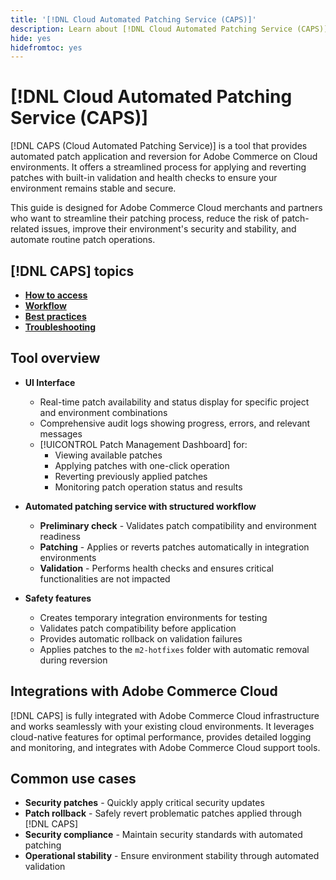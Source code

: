```yaml
---
title: '[!DNL Cloud Automated Patching Service (CAPS)]'
description: Learn about [!DNL Cloud Automated Patching Service (CAPS)], its uses, how to access it, and best practices for automated patching
hide: yes
hidefromtoc: yes
---
```

# [!DNL Cloud Automated Patching Service (CAPS)]

[!DNL CAPS (Cloud Automated Patching Service)] is a tool that provides automated patch application and reversion for Adobe Commerce on Cloud environments. It offers a streamlined process for applying and reverting patches with built-in validation and health checks to ensure your environment remains stable and secure.

This guide is designed for Adobe Commerce Cloud merchants and partners who want to streamline their patching process, reduce the risk of patch-related issues, improve their environment's security and stability, and automate routine patch operations.

## [!DNL CAPS] topics

* **[How to access](access.md)**
* **[Workflow](workflow.md)**
* **[Best practices](best-practices.md)**
* **[Troubleshooting](troubleshooting.md)**

## Tool overview

* **UI Interface**
  * Real-time patch availability and status display for specific project and environment combinations
  * Comprehensive audit logs showing progress, errors, and relevant messages
  * [!UICONTROL Patch Management Dashboard] for:
    * Viewing available patches
    * Applying patches with one-click operation
    * Reverting previously applied patches
    * Monitoring patch operation status and results

* **Automated patching service with structured workflow**
  * **Preliminary check** - Validates patch compatibility and environment readiness
  * **Patching** - Applies or reverts patches automatically in integration environments
  * **Validation** - Performs health checks and ensures critical functionalities are not impacted

* **Safety features**
  * Creates temporary integration environments for testing
  * Validates patch compatibility before application
  * Provides automatic rollback on validation failures
  * Applies patches to the `m2-hotfixes` folder with automatic removal during reversion

## Integrations with Adobe Commerce Cloud

[!DNL CAPS] is fully integrated with Adobe Commerce Cloud infrastructure and works seamlessly with your existing cloud environments. It leverages cloud-native features for optimal performance, provides detailed logging and monitoring, and integrates with Adobe Commerce Cloud support tools.

## Common use cases

* **Security patches** - Quickly apply critical security updates
* **Patch rollback** - Safely revert problematic patches applied through [!DNL CAPS]
* **Security compliance** - Maintain security standards with automated patching
* **Operational stability** - Ensure environment stability through automated validation
